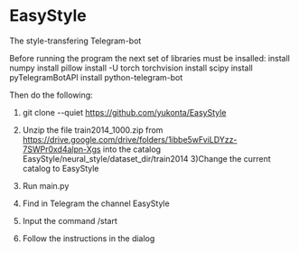 # EasyStyle
The style-transfering Telegram-bot

Before running the program the next set of libraries must be insalled:
install numpy
install pillow
install -U torch torchvision
install scipy
install pyTelegramBotAPI
install python-telegram-bot

Then do the following:
1) git clone --quiet https://github.com/yukonta/EasyStyle  
2) Unzip the file train2014_1000.zip from https://drive.google.com/drive/folders/1ibbe5wFviLDYzz-7SWPr0xd4alpn-Xgs
into the catalog EasyStyle/neural_style/dataset_dir/train2014
3)Change the current catalog to EasyStyle
4) Run main.py

5) Find in Telegram the channel EasyStyle
6) Input the command /start
7) Follow the instructions in the dialog




